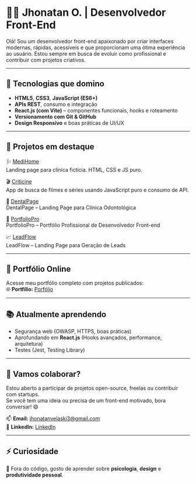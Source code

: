 # 👨‍💻 Jhonatan O. | Desenvolvedor Front-End

Olá! Sou um desenvolvedor front-end apaixonado por criar interfaces modernas, rápidas, acessíveis e que proporcionam uma ótima experiência ao usuário. Estou sempre em busca de evoluir como profissional e contribuir com projetos criativos.

---

## 🚀 Tecnologias que domino

- **HTML5**, **CSS3**, **JavaScript (ES6+)**
- **APIs REST**, consumo e integração
- **React.js (com Vite)** – componentes funcionais, hooks e roteamento
- **Versionamento com Git & GitHub**
- **Design Responsivo** e boas práticas de UI/UX

---

## 📁 Projetos em destaque

🩺 [MediHome](https://github.com/jhonatanolivv/MediHome)  
Landing page para clínica fictícia. HTML, CSS e JS puro.

🎬 [Criticine](https://github.com/jhonatanolivv/criticine)  
App de busca de filmes e séries usando JavaScript puro e consumo de API.

🦷 [DentalPage](https://jhonatanolivv.github.io/DentalPage/)  
 DentalPage – Landing Page para Clínica Odontológica
 
💼 [PortfolioPro](https://jhonatanolivv.github.io/PortfolioPro/)  
 PortfolioPro – Portfólio Profissional de Desenvolvedor Front-end
 
📈 [LeadFlow](https://jhonatanolivv.github.io/LeadFlow/)  
 LeadFlow – Landing Page para Geração de Leads

---

## 💼 Portfólio Online

Acesse meu portfólio completo com projetos publicados:  
🌐 **Portfílio:** [Porfólio](https://jhonatandevv-2y1v.vercel.app/)

---

## 📚 Atualmente aprendendo

- Segurança web (OWASP, HTTPS, boas práticas)
- Aprofundando em **React.js** (Hooks avançados, performance, arquitetura)
- Testes (Jest, Testing Library)

---

## 🤝 Vamos colaborar?

Estou aberto a participar de projetos open-source, freelas ou contribuir com startups.  
Se você tem uma ideia ou precisa de um front-end motivado, bora conversar! 😄

📫 **Email:** jhonatanvelaski3@gmail.com  
📱 **LinkedIn:** [LinkedIn](https://www.linkedin.com/in/jhonatan-de-oliveira-b8a175262/)

---

## ⚡ Curiosidade

🧠 Fora do código, gosto de aprender sobre **psicologia**, **design** e **produtividade pessoal**.



